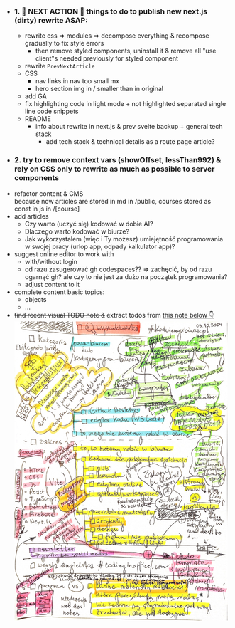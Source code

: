- ### 1. 🚀 NEXT ACTION 🚀 things to do to publish new next.js (dirty) rewrite ASAP:
  - rewrite css => modules => decompose everything & recompose gradually to fix style errors
    - then remove styled components, uninstall it & remove all "use client"s needed previously for styled component
  - rewrite `PrevNextArticle`
  - CSS
    - nav links in nav too small mx
    - hero section img in / smaller than in original
  - add GA
  - fix highlighting code in light mode + not highlighted separated single line code snippets
  - README
    - info about rewrite in next.js & prev svelte backup + general tech stack
      - add tech stack & technical details as a route page article?
- ### 2. try to remove context vars (showOffset, lessThan992) & rely on CSS only to rewrite as much as possible to server components
- refactor content & CMS\
  because now articles are stored in md in /public, courses stored as const in js in /[course]
- add articles
  - Czy warto (uczyć się) kodować w dobie AI?
  - Dlaczego warto kodować w biurze?
  - Jak wykorzystałem (więc i Ty możesz) umiejętność programowania w swojej pracy (urlop app, odpady kalkulator app)?
- suggest online editor to work with
  - with/without login
  - od razu zasugerować gh codespaces?? => zachęcić, by od razu ogarnąć gh? ale czy to nie jest za dużo na początek programowania?
  - adjust content to it
- complete content basic topics:
  - objects
  - ...
- ~~find recent visual TODO note &~~ extract todos from [this note below 👇](./TODO-2024-10-03-kodujemywbiurze-visual-note.jpg) ![TODO-2024-10-03-kodujemywbiurze-visual-note below 👇](./TODO-2024-10-03-kodujemywbiurze-visual-note.jpg)
